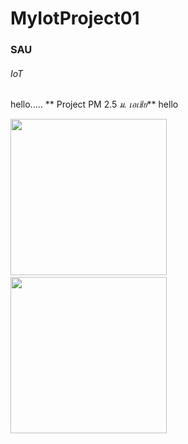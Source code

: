# MyIotProject01
### SAU
###### IoT
hello.....
** Project PM 2.5 *ม. เอเชีย***  hello


<img src ="https://i.ibb.co/WcBcG66/Angry-Birds.png" width = "250"> &nbsp;&nbsp;&nbsp; <img src ="https://i.ibb.co/WcBcG66/Angry-Birds.png" width = "250">
